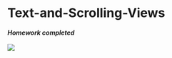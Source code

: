 # Text-and-Scrolling-Views

***Homework completed***
<br>
<br>
<img src ="https://user-images.githubusercontent.com/47654208/111636270-6c2ab000-8820-11eb-9540-7e999b61a2d8.gif">
